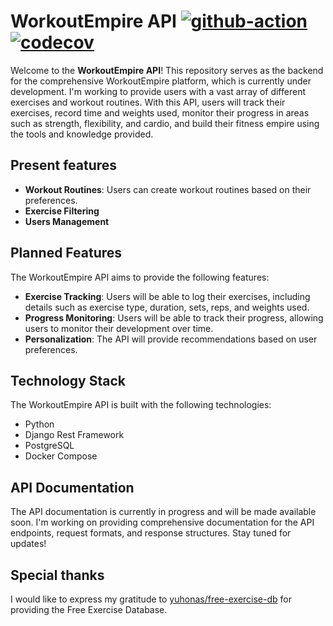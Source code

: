 # **WorkoutEmpire API** [![github-action](https://github.com/natilou/workout_django_api/actions/workflows/ci.yml/badge.svg)](https://github.com/natilou/workout_django_api/actions/workflows/ci.yml) [![codecov](https://codecov.io/gh/natilou/workout_django_api/branch/main/graph/badge.svg?token=DMCJYFDTJE)](https://codecov.io/gh/natilou/workout_django_api)

Welcome to the **WorkoutEmpire API**! This repository serves as the backend for the comprehensive WorkoutEmpire platform, which is currently under development. I'm working to provide users with a vast array of different exercises and workout routines. With this API, users will track their exercises, record time and weights used, monitor their progress in areas such as strength, flexibility, and cardio, and build their fitness empire using the tools and knowledge provided. 

## Present features
- **Workout Routines**: Users can create workout routines based on their preferences.
- **Exercise Filtering**
- **Users Management**

## Planned Features
The WorkoutEmpire API aims to provide the following features:
- **Exercise Tracking**: Users will be able to log their exercises, including details such as exercise type, duration, sets, reps, and weights used.
- **Progress Monitoring**: Users will be able to track their progress, allowing users to monitor their development over time.
- **Personalization**: The API will provide recommendations based on user preferences.

## Technology Stack
The WorkoutEmpire API is built with the following technologies:

- Python
- Django Rest Framework
- PostgreSQL
- Docker Compose

## API Documentation
The API documentation is currently in progress and will be made available soon. I'm working on providing comprehensive documentation for the API endpoints, request formats, and response structures. Stay tuned for updates!
    
## Special thanks
I would like to express my gratitude to [yuhonas/free-exercise-db](https://github.com/yuhonas/free-exercise-db) for providing the Free Exercise Database.